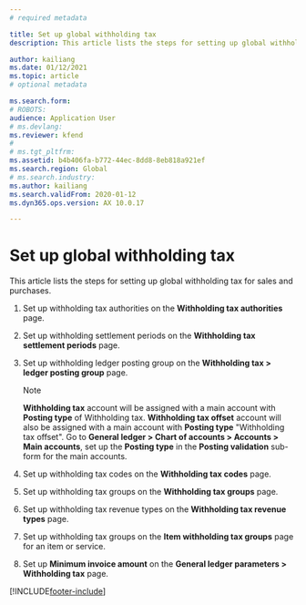 ```yaml
---
# required metadata

title: Set up global withholding tax
description: This article lists the steps for setting up global withholding tax for sales and purchases. 

author: kailiang
ms.date: 01/12/2021
ms.topic: article
# optional metadata

ms.search.form: 
# ROBOTS: 
audience: Application User
# ms.devlang: 
ms.reviewer: kfend
# 
# ms.tgt_pltfrm: 
ms.assetid: b4b406fa-b772-44ec-8dd8-8eb818a921ef
ms.search.region: Global
# ms.search.industry: 
ms.author: kailiang
ms.search.validFrom: 2020-01-12
ms.dyn365.ops.version: AX 10.0.17

---
```


# Set up global withholding tax

This article lists the steps for setting up global withholding tax for sales and purchases. 

1. Set up withholding tax authorities on the **Withholding tax authorities** page.

2. Set up withholding settlement periods on the **Withholding tax settlement periods** page.

3. Set up withholding ledger posting group on the **Withholding tax > ledger posting group** page.

   > [!Note] 
   >
   > **Withholding tax** account will be assigned with a main account with **Posting type** of Withholding tax. **Withholding tax offset** account will also be assigned with a main account with **Posting type** "Withholding tax offset". Go to **General ledger > Chart of accounts > Accounts > Main accounts**, set up the **Posting type** in the **Posting validation** sub-form for the main accounts.

4. Set up withholding tax codes on the **Withholding tax codes** page.

5. Set up withholding tax groups on the **Withholding tax groups** page.

6. Set up withholding tax revenue types on the **Withholding tax revenue** **types** page.

7. Set up withholding tax groups on the **Item withholding tax groups** page for an item or service.

8. Set up **Minimum invoice amount** on the **General ledger parameters > Withholding tax** page.


[!INCLUDE[footer-include](../../includes/footer-banner.md)]
